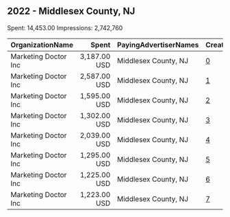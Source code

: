 ## 2022 - Middlesex County, NJ 
Spent: 14,453.00
Impressions: 2,742,760

|OrganizationName|Spent|PayingAdvertiserNames|CreativeUrls|Impressions|Genders|AgeBrackets|CountryCodes|BillingAddresses|CandidateBallotInformation|
|:---|---:|:---|:---|---:|:---|:---|:---|:---|:---|
|Marketing Doctor Inc|3,187.00 USD|Middlesex County, NJ|[0](https://www.snap.com/political-ads/asset/d586b0ddc3e6aaba19977a214e95ee67de7c1362c88b56a6fb516b4d50d38822?mediaType=png)|833,095||18+|united states|"55 Damon Rd Suite 1,Northampton,01060,US"||
|Marketing Doctor Inc|2,587.00 USD|Middlesex County, NJ|[1](https://www.snap.com/political-ads/asset/ba15970d15729cd76572db22b30efb7ebd2acffe96bad3edb9e1d583cfb06bc5?mediaType=mp4)|674,202||18+|united states|"55 Damon Rd Suite 1,Northampton,01060,US"||
|Marketing Doctor Inc|1,595.00 USD|Middlesex County, NJ|[2](https://www.snap.com/political-ads/asset/5af8d084edeec4943c3dce0f49e7b507242363880ea204367e3de33e0298a563?mediaType=mp4)|414,625||18+|united states|"55 Damon Rd Suite 1,Northampton,01060,US"||
|Marketing Doctor Inc|1,302.00 USD|Middlesex County, NJ|[3](https://www.snap.com/political-ads/asset/789f46778cc3a329e13e6579ea1163e4ad61ac016492414ca35afef3d5ad82a7?mediaType=mp4)|335,188||18+|united states|"55 Damon Rd Suite 1,Northampton,01060,US"||
|Marketing Doctor Inc|2,039.00 USD|Middlesex County, NJ|[4](https://www.snap.com/political-ads/asset/2bb94908dc3401d8afae94bb1f3b1db5c137a5fa24807517c1d99abdc607981c?mediaType=png)|170,994||18+|united states|"55 Damon Rd Suite 1,Northampton,01060,US"||
|Marketing Doctor Inc|1,295.00 USD|Middlesex County, NJ|[5](https://www.snap.com/political-ads/asset/c461777e0940319a661337387091eb219e4f3eca2a08e6bf5fa020a255dd0229?mediaType=mp4)|108,690||18+|united states|"55 Damon Rd Suite 1,Northampton,01060,US"||
|Marketing Doctor Inc|1,225.00 USD|Middlesex County, NJ|[6](https://www.snap.com/political-ads/asset/760ad37e65288cffbb9bc54c395b8cf90aca6bd5fd92f4cb90339589cdc5b7a3?mediaType=mp4)|103,190||18+|united states|"55 Damon Rd Suite 1,Northampton,01060,US"||
|Marketing Doctor Inc|1,223.00 USD|Middlesex County, NJ|[7](https://www.snap.com/political-ads/asset/63d3392bcfdc462452498d24da4536d6be222ff670a46dcfa87d1dba798a2322?mediaType=mp4)|102,776||18+|united states|"55 Damon Rd Suite 1,Northampton,01060,US"||
